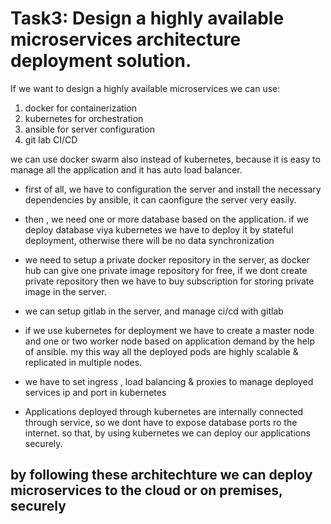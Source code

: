 # Task3: Design a highly available microservices architecture deployment solution.

If we want to design a highly available microservices we can use:

   1. docker for containerization
   2. kubernetes for orchestration
   3. ansible for server configuration
   4. git lab  CI/CD

 we can use docker swarm also instead of kubernetes, because it is easy to manage all the application and it has auto load balancer. 
 
 * first of all, we have to configuration the server and install the necessary dependencies by ansible,
 it can caonfigure the server very easily.
 
* then , we need one or more database based on the application.
 if we deploy database viya kubernetes we have to deploy it by stateful deployment, otherwise there will be no data synchronization
 
 * we need to setup a private docker repository in the server, as docker hub can give one private image repository for free,
 if we dont create private repository then we have to buy subscription  for storing private image in the server.
 
 * we can setup gitlab in the server, and manage ci/cd with gitlab

 * if we use kubernetes for deployment we have to create a master node and one or two worker node based on application demand  by the help of ansible. my this way all the deployed pods are highly scalable & replicated in multiple nodes.
 
 * we have to set  ingress , load balancing & proxies to manage deployed services ip and port in kubernetes

* Applications deployed through kubernetes are internally connected through service, so we dont have to expose database ports ro the internet. so that, by using kubernetes we can deploy our applications securely.

## by following these architechture we can deploy microservices to the cloud or on premises, securely 
 
 
 
 





